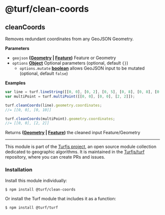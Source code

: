 # @turf/clean-coords

<!-- Generated by documentation.js. Update this documentation by updating the source code. -->

## cleanCoords

Removes redundant coordinates from any GeoJSON Geometry.

**Parameters**

-   `geojson` **([Geometry](https://tools.ietf.org/html/rfc7946#section-3.1) \| [Feature](https://tools.ietf.org/html/rfc7946#section-3.2))** Feature or Geometry
-   `options` **[Object](https://developer.mozilla.org/en-US/docs/Web/JavaScript/Reference/Global_Objects/Object)** Optional parameters (optional, default `{}`)
    -   `options.mutate` **[boolean](https://developer.mozilla.org/en-US/docs/Web/JavaScript/Reference/Global_Objects/Boolean)** allows GeoJSON input to be mutated (optional, default `false`)

**Examples**

```javascript
var line = turf.lineString([[0, 0], [0, 2], [0, 5], [0, 8], [0, 8], [0, 10]]);
var multiPoint = turf.multiPoint([[0, 0], [0, 0], [2, 2]]);

turf.cleanCoords(line).geometry.coordinates;
//= [[0, 0], [0, 10]]

turf.cleanCoords(multiPoint).geometry.coordinates;
//= [[0, 0], [2, 2]]
```

Returns **([Geometry](https://tools.ietf.org/html/rfc7946#section-3.1) \| [Feature](https://tools.ietf.org/html/rfc7946#section-3.2))** the cleaned input Feature/Geometry

<!-- This file is automatically generated. Please don't edit it directly:
if you find an error, edit the source file (likely index.js), and re-run
./scripts/generate-readmes in the turf project. -->

---

This module is part of the [Turfjs project](http://turfjs.org/), an open source
module collection dedicated to geographic algorithms. It is maintained in the
[Turfjs/turf](https://github.com/Turfjs/turf) repository, where you can create
PRs and issues.

### Installation

Install this module individually:

```sh
$ npm install @turf/clean-coords
```

Or install the Turf module that includes it as a function:

```sh
$ npm install @turf/turf
```
